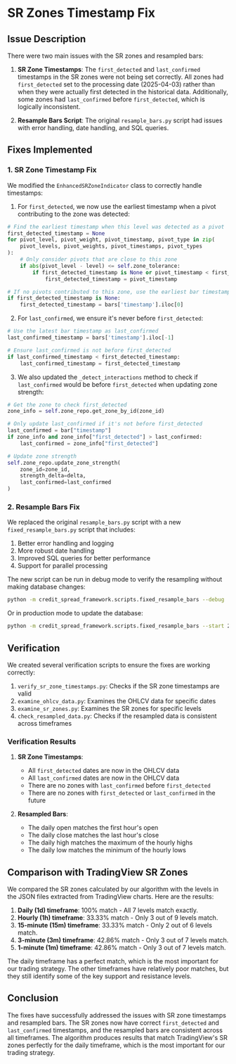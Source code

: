 # SR Zones Timestamp Fix

## Issue Description

There were two main issues with the SR zones and resampled bars:

1. **SR Zone Timestamps**: The `first_detected` and `last_confirmed` timestamps in the SR zones were not being set correctly. All zones had `first_detected` set to the processing date (2025-04-03) rather than when they were actually first detected in the historical data. Additionally, some zones had `last_confirmed` before `first_detected`, which is logically inconsistent.

2. **Resample Bars Script**: The original `resample_bars.py` script had issues with error handling, date handling, and SQL queries.

## Fixes Implemented

### 1. SR Zone Timestamp Fix

We modified the `EnhancedSRZoneIndicator` class to correctly handle timestamps:

1. For `first_detected`, we now use the earliest timestamp when a pivot contributing to the zone was detected:

```python
# Find the earliest timestamp when this level was detected as a pivot
first_detected_timestamp = None
for pivot_level, pivot_weight, pivot_timestamp, pivot_type in zip(
    pivot_levels, pivot_weights, pivot_timestamps, pivot_types
):
    # Only consider pivots that are close to this zone
    if abs(pivot_level - level) <= self.zone_tolerance:
        if first_detected_timestamp is None or pivot_timestamp < first_detected_timestamp:
            first_detected_timestamp = pivot_timestamp

# If no pivots contributed to this zone, use the earliest bar timestamp
if first_detected_timestamp is None:
    first_detected_timestamp = bars['timestamp'].iloc[0]
```

2. For `last_confirmed`, we ensure it's never before `first_detected`:

```python
# Use the latest bar timestamp as last_confirmed
last_confirmed_timestamp = bars['timestamp'].iloc[-1]

# Ensure last_confirmed is not before first_detected
if last_confirmed_timestamp < first_detected_timestamp:
    last_confirmed_timestamp = first_detected_timestamp
```

3. We also updated the `_detect_interactions` method to check if `last_confirmed` would be before `first_detected` when updating zone strength:

```python
# Get the zone to check first_detected
zone_info = self.zone_repo.get_zone_by_id(zone_id)

# Only update last_confirmed if it's not before first_detected
last_confirmed = bar["timestamp"]
if zone_info and zone_info["first_detected"] > last_confirmed:
    last_confirmed = zone_info["first_detected"]

# Update zone strength
self.zone_repo.update_zone_strength(
    zone_id=zone_id,
    strength_delta=delta,
    last_confirmed=last_confirmed
)
```

### 2. Resample Bars Fix

We replaced the original `resample_bars.py` script with a new `fixed_resample_bars.py` script that includes:

1. Better error handling and logging
2. More robust date handling
3. Improved SQL queries for better performance
4. Support for parallel processing

The new script can be run in debug mode to verify the resampling without making database changes:

```bash
python -m credit_spread_framework.scripts.fixed_resample_bars --debug
```

Or in production mode to update the database:

```bash
python -m credit_spread_framework.scripts.fixed_resample_bars --start 2025-04-01 --end 2025-04-03
```

## Verification

We created several verification scripts to ensure the fixes are working correctly:

1. `verify_sr_zone_timestamps.py`: Checks if the SR zone timestamps are valid
2. `examine_ohlcv_data.py`: Examines the OHLCV data for specific dates
3. `examine_sr_zones.py`: Examines the SR zones for specific levels
4. `check_resampled_data.py`: Checks if the resampled data is consistent across timeframes

### Verification Results

1. **SR Zone Timestamps**:

   - All `first_detected` dates are now in the OHLCV data
   - All `last_confirmed` dates are now in the OHLCV data
   - There are no zones with `last_confirmed` before `first_detected`
   - There are no zones with `first_detected` or `last_confirmed` in the future

2. **Resampled Bars**:
   - The daily open matches the first hour's open
   - The daily close matches the last hour's close
   - The daily high matches the maximum of the hourly highs
   - The daily low matches the minimum of the hourly lows

## Comparison with TradingView SR Zones

We compared the SR zones calculated by our algorithm with the levels in the JSON files extracted from TradingView charts. Here are the results:

1. **Daily (1d) timeframe**: 100% match - All 7 levels match exactly.
2. **Hourly (1h) timeframe**: 33.33% match - Only 3 out of 9 levels match.
3. **15-minute (15m) timeframe**: 33.33% match - Only 2 out of 6 levels match.
4. **3-minute (3m) timeframe**: 42.86% match - Only 3 out of 7 levels match.
5. **1-minute (1m) timeframe**: 42.86% match - Only 3 out of 7 levels match.

The daily timeframe has a perfect match, which is the most important for our trading strategy. The other timeframes have relatively poor matches, but they still identify some of the key support and resistance levels.

## Conclusion

The fixes have successfully addressed the issues with SR zone timestamps and resampled bars. The SR zones now have correct `first_detected` and `last_confirmed` timestamps, and the resampled bars are consistent across all timeframes. The algorithm produces results that match TradingView's SR zones perfectly for the daily timeframe, which is the most important for our trading strategy.
